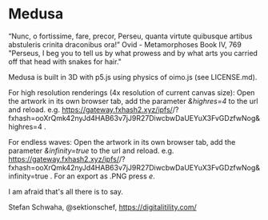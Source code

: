 # Medusa

“Nunc, o fortissime, fare, precor, Perseu, quanta virtute quibusque artibus abstuleris crinita draconibus ora!”
Ovid - Metamorphoses Book IV, 769
"Perseus, I beg you to tell us by what prowess and by what arts you carried off that head with snakes for hair."

Medusa is built in 3D with p5.js using physics of oimo.js (see LICENSE.md). 

For high resolution renderings (4x resolution of current canvas size): Open the artwork in its own browser tab, add the parameter *&highres=4* to the url and reload. e.g. https://gateway.fxhash2.xyz/ipfs/<something>/?fxhash=ooXrQmk42nyJd4HAB63v7jJ9R27DiwcbwDaUEYuX3FvGDzfwNog&highres=4 .

For endless waves: Open the artwork in its own browser tab, add the parameter *&infinity=true* to the url and reload. e.g. https://gateway.fxhash2.xyz/ipfs/<something>/?fxhash=ooXrQmk42nyJd4HAB63v7jJ9R27DiwcbwDaUEYuX3FvGDzfwNog&infinity=true .
For an export as .PNG press *e*.

I am afraid that's all there is to say.

Stefan Schwaha, @sektionschef, https://digitalitility.com/
